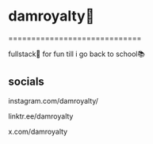 # damroyalty🥀
=============================

fullstack🎯 for fun till i go back to school📚

## socials
instagram.com/damroyalty/

linktr.ee/damroyalty

x.com/damroyalty


<!--
**damroyalty/damroyalty** is a ✨ _special_ ✨ repository because its `README.md` (this file) appears on your GitHub profile.

Here are some ideas to get you started:
- 🔭 I’m currently working on ...
- 🌱 I’m currently learning ...
- 👯 I’m looking to collaborate on ...
- 🤔 I’m looking for help with ...
- 💬 Ask me about ...
- 📫 How to reach me: ...
- 😄 Pronouns: ...
- ⚡ Fun fact: ...
-->
